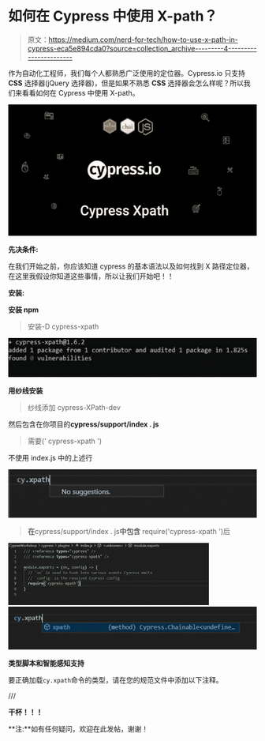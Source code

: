# 如何在 Cypress 中使用 X-path？

> 原文：<https://medium.com/nerd-for-tech/how-to-use-x-path-in-cypress-eca5e894cda0?source=collection_archive---------4----------------------->

作为自动化工程师，我们每个人都熟悉广泛使用的定位器。Cypress.io 只支持 **CSS** 选择器(jQuery 选择器)，但是如果不熟悉 **CSS** 选择器会怎么样呢？所以我们来看看如何在 Cypress 中使用 X-path。

![](img/f7739ef928ccef044238ccf4cf70a53b.png)

**先决条件:**

在我们开始之前，你应该知道 cypress 的基本语法以及如何找到 X 路径定位器，在这里我假设你知道这些事情，所以让我们开始吧！！

**安装:**

**安装 npm**

> 安装-D cypress-xpath

![](img/134800ee2e78b5cf24ea305a8d528e39.png)

**用纱线安装**

> 纱线添加 cypress-XPath-dev

然后包含在你项目的**cypress/support/index . js**

> 需要(' cypress-xpath ')

不使用 index.js 中的上述行

![](img/cb182b30ccd4fdf4e22ae82c51414b17.png)

> **在**cypress/support/index . js**中包含** require('cypress-xpath ')后

![](img/59259700be5ded745e98f996af714b32.png)![](img/1e9824e27ff6d325749992e6dbf74227.png)

**类型脚本和智能感知支持**

要正确加载`cy.xpath`命令的类型，请在您的规范文件中添加以下注释。

///

**干杯！！！**

**注:**如有任何疑问，欢迎在此发帖，谢谢！